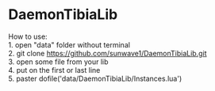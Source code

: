 # DaemonTibiaLib

How to use:<br>
	1. open "data" folder without terminal<br>
	2. git clone https://github.com/sunwave1/DaemonTibiaLib.git<br>
	3. open some file from your lib<br>
	4. put on the first or last line<br>
	5. paster dofile('data/DaemonTibiaLib/Instances.lua')
